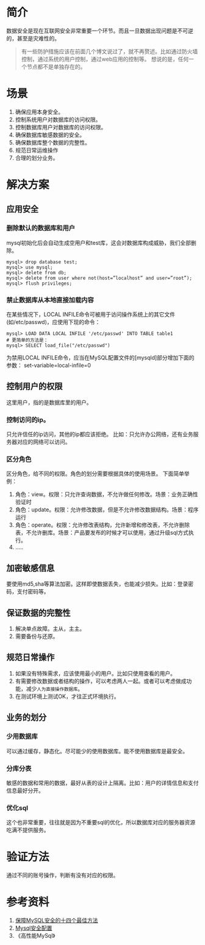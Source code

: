 # 简介
数据安全是现在互联网安全非常重要一个环节。而且一旦数据出现问题是不可逆的，甚至是灾难性的。
>有一些防护措施应该在前面几个博文说过了，就不再赘述。比如通过防火墙控制，通过系统的用户控制，通过web应用的控制等。
>想说的是，任何一个节点都不是单独存在的。

# 场景
1. 确保应用本身安全。
2. 控制系统用户对数据库的访问权限。
3. 控制数据库用户对数据库的访问权限。
4. 确保数据库敏感数据的安全。
5. 确保数据库整个数据的完整性。
6. 规范日常运维操作
7. 合理的划分业务。

# 解决方案
## 应用安全
### 删除默认的数据库和用户
mysql初始化后会自动生成空用户和test库，这会对数据库构成威胁，我们全部删除。
```
mysql> drop database test;
mysql> use mysql;
mysql> delete from db;
mysql> delete from user where not(host=”localhost” and user=”root”);
mysql> flush privileges;
```

### 禁止数据库从本地直接加载内容
在某些情况下，LOCAL INFILE命令可被用于访问操作系统上的其它文件(如/etc/passwd)，应使用下现的命令：
```
mysql> LOAD DATA LOCAL INFILE '/etc/passwd' INTO TABLE table1
# 更简单的方法是：
mysql> SELECT load_file("/etc/passwd")
``` 
为禁用LOCAL INFILE命令，应当在MySQL配置文件的[mysqld]部分增加下面的参数：
set-variable=local-infile=0

## 控制用户的权限
这里用户，指的是数据库里的用户。
###  控制访问的ip。
只允许信任的ip访问，其他的ip都应该拒绝。
比如：只允许办公网络，还有业务服务器对应的网络可以访问。
### 区分角色
区分角色，给不同的权限。角色的划分需要根据具体的使用场景。
下面简单举例：
1. 角色：view。权限：只允许查询数据，不允许做任何修改。场景：业务正确性验证时
2. 角色：update。权限：允许修改数据，但是不允许修改数据结构。场景：程序运行
3. 角色：operate。权限：允许修改表结构，允许新增和修改表，不允许删除表，不允许删库。场景：产品要发布的时候才可以使用，通过升级sql方式执行。
4. .....

## 加密敏感信息
要使用md5,sha等算法加密。这样即使数据丢失，也能减少损失。比如：登录密码，支付密码等。


## 保证数据的完整性
1. 解决单点故障。主从，主主。
2. 需要备份与还原。

## 规范日常操作
1. 如果没有特殊需求，应该使用最小的用户。比如只使用查看的用户。
2. 有需要修改数据或者结构的操作，可以考虑两人一起。或者可以考虑做成功能，减少`人为直接操作数据库`。
3. 在测试环境上测试OK，才往正式环境执行。

## 业务的划分
### 少用数据库
可以通过缓存，静态化。尽可能少的使用数据库。能不使用数据库是最安全。
### 分库分表
敏感的数据和常用的数据，最好从表的设计上隔离。比如：用户的详情信息和支付信息最好分开。
### 优化sql
这个也非常重要，往往就是因为不重要sql的优化，所以数据库对应的服务器资源吃满不提供服务。

# 验证方法
通过不同的账号操作，判断有没有对应的权限。
# 参考资料
1. [保障MySQL安全的十四个最佳方法](http://dev.yesky.com/429/35432929.shtml)
2. [Mysql安全配置](http://drops.wooyun.org/tips/2245)
3. 《高性能MySql》